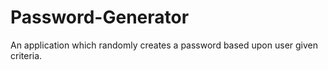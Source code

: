 # Password-Generator
An application which randomly creates a password based upon user given criteria. 
